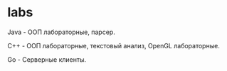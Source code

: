 # labs
Java - ООП лабораторные, парсер.

C++ - ООП лабораторные, текстовый анализ, OpenGL лабораторные.

Go - Серверные клиенты.